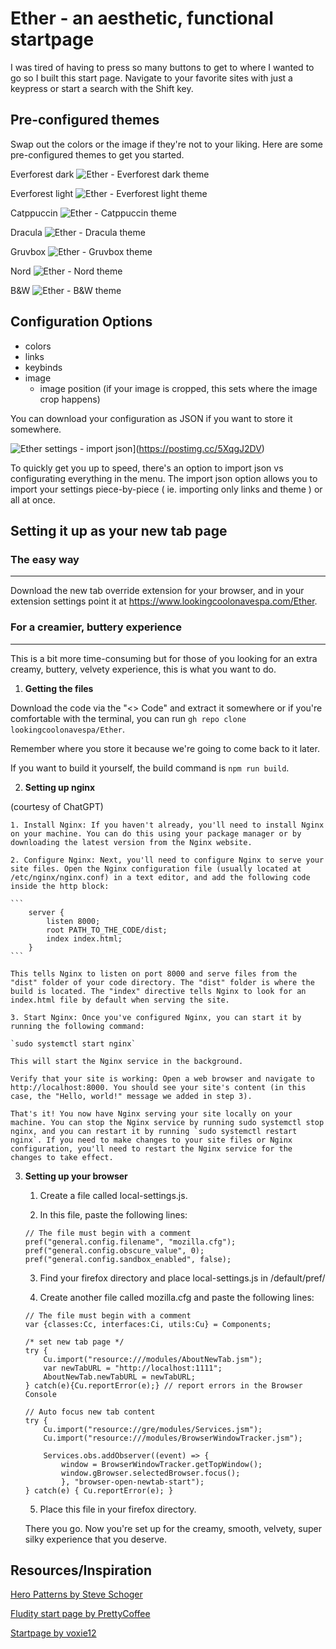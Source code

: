 # Ether - an aesthetic, functional startpage

I was tired of having to press so many buttons to get to where I wanted to go so I built this start page.
Navigate to your favorite sites with just a keypress or start a search with the Shift key.

## Pre-configured themes

Swap out the colors or the image if they're not to your liking. Here are some pre-configured themes to get you started.

Everforest dark
![Ether - Everforest dark theme](https://i.postimg.cc/dQ6sSBZM/ether-everforest-dark.jpg)

Everforest light
![Ether - Everforest light theme](https://i.postimg.cc/Y9k7dGpq/ether-everforest-light.jpg)

Catppuccin
![Ether - Catppuccin theme](https://i.postimg.cc/Z5G4ys2N/ether-catppuccin.jpg)

Dracula
![Ether - Dracula theme](https://i.postimg.cc/t4Z9JGSy/ether-dracula.jpg)

Gruvbox
![Ether - Gruvbox theme](https://i.postimg.cc/Kj82y6k6/ether-gruvbox.jpg)

Nord
![Ether - Nord theme](https://i.postimg.cc/Pq1hbznR/ether-nord.jpg)

B&W
![Ether - B&W theme](https://i.postimg.cc/pTZH4WTQ/ether-b-w.jpg)

## Configuration Options

- colors
- links
- keybinds
- image
  - image position (if your image is cropped, this sets where the image crop happens)

You can download your configuration as JSON if you want to store it somewhere.

![Ether settings - import json](https://i.postimg.cc/XYtzwZ8p/ether-settings.jpg)](https://postimg.cc/5XqgJ2DV)

To quickly get you up to speed, there's an option to import json vs configurating everything in the menu.
The import json option allows you to import your settings piece-by-piece ( ie. importing only links and theme ) or all at once.

## Setting it up as your new tab page

### The easy way

---

Download the new tab override extension for your browser, and in your extension settings point it at https://www.lookingcoolonavespa.com/Ether.

### For a creamier, buttery experience

---

This is a bit more time-consuming but for those of you looking for an extra creamy, buttery, velvety experience, this is what you want to do.

1. **Getting the files**

Download the code via the "<> Code" and extract it somewhere
or if you're comfortable with the terminal, you can run `gh repo clone lookingcoolonavespa/Ether`.

Remember where you store it because we're going to come back to it later.

If you want to build it yourself, the build command is `npm run build`.

2. **Setting up nginx**

(courtesy of ChatGPT)

    1. Install Nginx: If you haven't already, you'll need to install Nginx on your machine. You can do this using your package manager or by downloading the latest version from the Nginx website.

    2. Configure Nginx: Next, you'll need to configure Nginx to serve your site files. Open the Nginx configuration file (usually located at /etc/nginx/nginx.conf) in a text editor, and add the following code inside the http block:

    ```
        server {
            listen 8000;
            root PATH_TO_THE_CODE/dist;
            index index.html;
        }
    ```

    This tells Nginx to listen on port 8000 and serve files from the "dist" folder of your code directory. The "dist" folder is where the build is located. The "index" directive tells Nginx to look for an index.html file by default when serving the site.

    3. Start Nginx: Once you've configured Nginx, you can start it by running the following command:

    `sudo systemctl start nginx`

    This will start the Nginx service in the background.

    Verify that your site is working: Open a web browser and navigate to http://localhost:8000. You should see your site's content (in this case, the "Hello, world!" message we added in step 3).

    That's it! You now have Nginx serving your site locally on your machine. You can stop the Nginx service by running sudo systemctl stop nginx, and you can restart it by running `sudo systemctl restart nginx`. If you need to make changes to your site files or Nginx configuration, you'll need to restart the Nginx service for the changes to take effect.

3. **Setting up your browser**

   1. Create a file called local-settings.js.

   2. In this file, paste the following lines:

   ```
   // The file must begin with a comment
   pref("general.config.filename", "mozilla.cfg");
   pref("general.config.obscure_value", 0);
   pref("general.config.sandbox_enabled", false);
   ```

   3. Find your firefox directory and place local-settings.js in /default/pref/

   4. Create another file called mozilla.cfg and paste the following lines:

   ```
   // The file must begin with a comment
   var {classes:Cc, interfaces:Ci, utils:Cu} = Components;

   /* set new tab page */
   try {
       Cu.import("resource:///modules/AboutNewTab.jsm");
       var newTabURL = "http://localhost:1111";
       AboutNewTab.newTabURL = newTabURL;
   } catch(e){Cu.reportError(e);} // report errors in the Browser Console

   // Auto focus new tab content
   try {
       Cu.import("resource://gre/modules/Services.jsm");
       Cu.import("resource:///modules/BrowserWindowTracker.jsm");

       Services.obs.addObserver((event) => {
           window = BrowserWindowTracker.getTopWindow();
           window.gBrowser.selectedBrowser.focus();
           }, "browser-open-newtab-start");
   } catch(e) { Cu.reportError(e); }
   ```

   5. Place this file in your firefox directory.

   There you go. Now you're set up for the creamy, smooth, velvety, super silky experience that you deserve.

## Resources/Inspiration

[Hero Patterns by Steve Schoger](www.heropatterns.com)

[Fludity start page by PrettyCoffee](https://github.com/PrettyCoffee/fluidity/tree/main/src)

[Startpage by voxie12](https://github.com/voxie12/voxie12.github.io)
